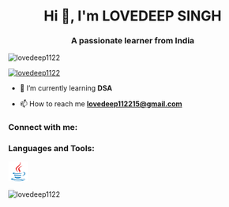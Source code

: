 <h1 align="center">Hi 👋, I'm LOVEDEEP SINGH</h1>
<h3 align="center">A passionate learner from India</h3>

<p align="left"> <img src="https://komarev.com/ghpvc/?username=lovedeep1122&label=Profile%20views&color=0e75b6&style=flat" alt="lovedeep1122" /> </p>

<p align="left"> <a href="https://github.com/ryo-ma/github-profile-trophy"><img src="https://github-profile-trophy.vercel.app/?username=lovedeep1122" alt="lovedeep1122" /></a> </p>

- 🌱 I’m currently learning **DSA**

- 📫 How to reach me **lovedeep112215@gmail.com**

<h3 align="left">Connect with me:</h3>
<p align="left">
</p>

<h3 align="left">Languages and Tools:</h3>
<p align="left"> <a href="https://www.java.com" target="_blank" rel="noreferrer"> <img src="https://raw.githubusercontent.com/devicons/devicon/master/icons/java/java-original.svg" alt="java" width="40" height="40"/> </a> </p>

<p><img align="center" src="https://github-readme-stats.vercel.app/api/top-langs?username=lovedeep1122&show_icons=true&locale=en&layout=compact" alt="lovedeep1122" /></p>

